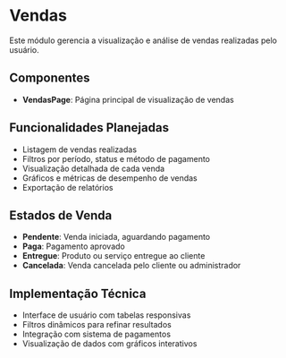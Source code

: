 
# Vendas

Este módulo gerencia a visualização e análise de vendas realizadas pelo usuário.

## Componentes

- **VendasPage**: Página principal de visualização de vendas

## Funcionalidades Planejadas

- Listagem de vendas realizadas
- Filtros por período, status e método de pagamento
- Visualização detalhada de cada venda
- Gráficos e métricas de desempenho de vendas
- Exportação de relatórios

## Estados de Venda

- **Pendente**: Venda iniciada, aguardando pagamento
- **Paga**: Pagamento aprovado
- **Entregue**: Produto ou serviço entregue ao cliente
- **Cancelada**: Venda cancelada pelo cliente ou administrador

## Implementação Técnica

- Interface de usuário com tabelas responsivas
- Filtros dinâmicos para refinar resultados
- Integração com sistema de pagamentos
- Visualização de dados com gráficos interativos
